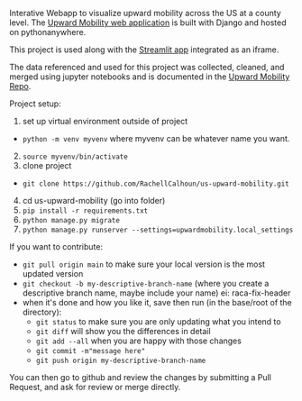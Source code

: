 Interative Webapp to visualize upward mobility across the US at a county level. The [Upward Mobility web application](http://upwardmobility.pythonanywhere.com/) is built with Django and hosted on pythonanywhere. 

This project is used along with the [Streamlit app](https://github.com/davidhcoe/mads697) integrated as an iframe. 

The data referenced and used for this project was collected, cleaned, and merged using jupyter notebooks and 
is documented in the [Upward Mobility Repo](https://github.com/laurenrwolf/project-upward-mobility).


Project setup:


1. set up virtual environment outside of project
- `python -m venv myvenv` where myvenv can be whatever name you want.

2. `source myvenv/bin/activate`
3.  clone project
 - `git clone https://github.com/RachellCalhoun/us-upward-mobility.git`
4. cd us-upward-mobility (go into folder)
5. `pip install -r requirements.txt`
6. `python manage.py migrate`
7. `python manage.py runserver --settings=upwardmobility.local_settings`


If you want to contribute:
- `git pull origin main` to make sure your local version is the most updated version
- `git checkout -b my-descriptive-branch-name` (where you create a descriptive branch name, maybe include your name) ei: raca-fix-header
- when it's done and how you like it, save then run (in the base/root of the directory):
   - `git status` to make sure you are only updating what you intend to
   - `git diff` will show you the differences in detail
   - `git add --all` when you are happy with those changes
   - `git commit -m"message here"`
   - `git push origin my-descriptive-branch-name`


You can then go to github and review the changes by submitting a Pull Request, and ask for review or merge directly.